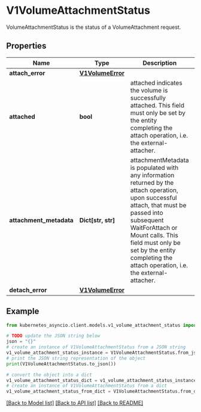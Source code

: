 # V1VolumeAttachmentStatus

VolumeAttachmentStatus is the status of a VolumeAttachment request.

## Properties

Name | Type | Description | Notes
------------ | ------------- | ------------- | -------------
**attach_error** | [**V1VolumeError**](V1VolumeError.md) |  | [optional] 
**attached** | **bool** | attached indicates the volume is successfully attached. This field must only be set by the entity completing the attach operation, i.e. the external-attacher. | 
**attachment_metadata** | **Dict[str, str]** | attachmentMetadata is populated with any information returned by the attach operation, upon successful attach, that must be passed into subsequent WaitForAttach or Mount calls. This field must only be set by the entity completing the attach operation, i.e. the external-attacher. | [optional] 
**detach_error** | [**V1VolumeError**](V1VolumeError.md) |  | [optional] 

## Example

```python
from kubernetes_asyncio.client.models.v1_volume_attachment_status import V1VolumeAttachmentStatus

# TODO update the JSON string below
json = "{}"
# create an instance of V1VolumeAttachmentStatus from a JSON string
v1_volume_attachment_status_instance = V1VolumeAttachmentStatus.from_json(json)
# print the JSON string representation of the object
print(V1VolumeAttachmentStatus.to_json())

# convert the object into a dict
v1_volume_attachment_status_dict = v1_volume_attachment_status_instance.to_dict()
# create an instance of V1VolumeAttachmentStatus from a dict
v1_volume_attachment_status_from_dict = V1VolumeAttachmentStatus.from_dict(v1_volume_attachment_status_dict)
```
[[Back to Model list]](../README.md#documentation-for-models) [[Back to API list]](../README.md#documentation-for-api-endpoints) [[Back to README]](../README.md)


